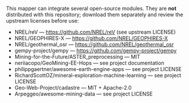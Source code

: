 This mapper can integrate several open-source modules. They are **not** distributed with this repository; download them
separately and review the upstream licenses before use:
- NREL/reV — https://github.com/NREL/reV (see upstream LICENSE)
- NREL/GEOPHIRES-X — https://github.com/NREL/GEOPHIRES-X
- NREL/geothermal_osr — https://github.com/NREL/geothermal_osr
- gempy-project/gempy — https://github.com/gempy-project/gempy
- Mining-for-the-Future/ASTER_preprocessing — MIT
- neriiacopo/GeoMining-EE-Hops — see project documentation
- philippgaertner/awesome-earth-engine-apps — see project LICENSE
- RichardScottOZ/mineral-exploration-machine-learning — see project LICENSE
- Geo-Web-Project/cadastre — MIT + Apache-2.0
- Arpeggeo/awesome-mining-data — see project LICENSE
